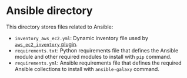 # Ansible directory

This directory stores files related to Ansible:

- `inventory_aws_ec2.yml`: Dynamic inventory file used by [`aws_ec2_inventory` plugin](<https://docs.ansible.com/ansible/latest/collections/amazon/aws/aws_ec2_inventory.html>).
- `requirements.txt`: Python requirements file that defines the Ansible module and other required modules to install with `pip` command.
- `requirements.yml`: Ansible requirements file that defines the required Ansible collections to install with `ansible-galaxy` command.

